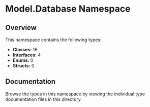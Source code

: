 # Model.Database Namespace

## Overview

This namespace contains the following types:

- **Classes:** 18
- **Interfaces:** 4
- **Enums:** 0
- **Structs:** 0

## Documentation

Browse the types in this namespace by viewing the individual type documentation files in this directory.

